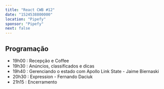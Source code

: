 ```yaml
---
title: "React CWB #12"
date: "1524538800000"
location: "Pipefy"
sponsor: "Pipefy"
next: false
---
```


## Programação

- 19h00 : Recepção e Coffee
- 19h30 : Anúncios, classificados e dicas
- 19h40 : Gerenciando o estado com Apollo Link State - Jaime Biernaski
- 20h30 : Expression - Fernando Daciuk
- 21h15 : Encerramento
